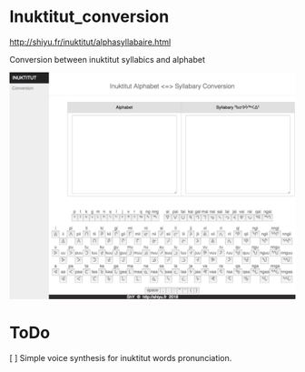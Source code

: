 # Inuktitut_conversion
http://shiyu.fr/inuktitut/alphasyllabaire.html

Conversion between inuktitut syllabics and alphabet

![alt text](https://github.com/shi4yu2/Inuktitut_conversion/raw/master/Interface.png "Interface")


# ToDo

[  ] Simple voice synthesis for inuktitut words pronunciation.
